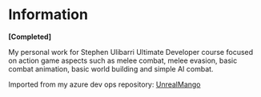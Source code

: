 # Information

**[Completed]**

My personal work for Stephen Ulibarri Ultimate Developer course focused on action game aspects such as melee combat, melee evasion, basic combat animation, basic world building and simple AI combat.

Imported from my azure dev ops repository: [UnrealMango](https://dev.azure.com/UnrealMango/_git/Unreal_UltimateSlash)
